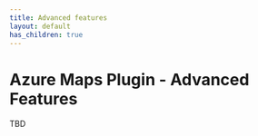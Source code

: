 ```yaml
---
title: Advanced features
layout: default
has_children: true
---
```


# Azure Maps Plugin - Advanced Features

TBD
